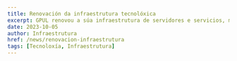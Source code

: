 ```yaml
---
title: Renovación da infraestrutura tecnolóxica
excerpt: GPUL renovou a súa infraestrutura de servidores e servicios, mellorando a dispoñibilidade e rendemento das súas plataformas dixitais.
date: 2023-10-05
author: Infraestrutura
href: /news/renovacion-infraestrutura
tags: [Tecnoloxía, Infraestrutura]
---
```

